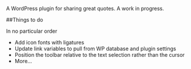 A WordPress plugin for sharing great quotes. A work in progress.

##Things to do

In no particular order

* Add icon fonts with ligatures
* Update link variables to pull from WP database and plugin settings
* Position the toolbar relative to the text selection rather than the cursor
* More...
